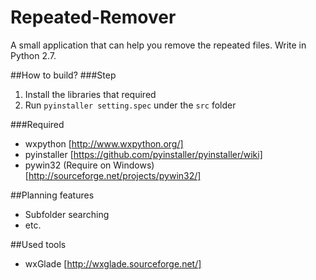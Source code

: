 # Repeated-Remover
A small application that can help you remove the repeated files. Write in Python 2.7.

##How to build?
###Step
  1. Install the libraries that required
  2. Run `pyinstaller setting.spec` under the `src` folder

###Required
  * wxpython [http://www.wxpython.org/]
  * pyinstaller [https://github.com/pyinstaller/pyinstaller/wiki]
  * pywin32 (Require on Windows) [http://sourceforge.net/projects/pywin32/]

##Planning features
  * Subfolder searching
  * etc.

##Used tools
  * wxGlade [http://wxglade.sourceforge.net/]
